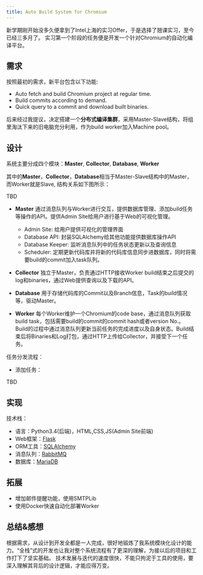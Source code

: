 ```yaml
---
title: Auto Build System for Chromium
---
```


新学期刚开始没多久便拿到了Intel上海的实习Offer，于是选择了翘课实习，至今已经三多月了。
实习第一个阶段的任务便是开发一个针对Chromium的自动化编译平台。

## 需求 ##
按照最初的需求，新平台包含以下功能:
*   Auto fetch and build Chromium project at regular time.
*   Build commits according to demand.
*   Quick query to a commit and download built binaries.

后来经过我提议，决定搭建一个**分布式编译集群**，采用Master-Slave结构，将组里淘汰下来的旧电脑充分利用，作为build worker加入Machine pool。

## 设计 ##
系统主要分成四个模块：**Master**, **Collector**, **Database**, **Worker**

其中的**Master**，**Collector**，**Database**相当于Master-Slave结构中的Master，而Worker就是Slave,
结构关系如下图所示：

TBD

*   **Master**
通过消息队列与Worker进行交互，提供数据库管理、添加build任务等操作的API。提供Admin Site给用户进行基于Web的可视化管理。
    *   Admin Site: 给用户提供可视化的管理界面
    *   Database API: 封装SQLAlchemy给其他功能提供数据库操作API
    *   Database Keeper: 监听消息队列中的任务状态更新以及查询信息
    *   Scheduler: 定期更新代码库并将新的代码库信息同步进数据库，同时将需要build的commit加入task队列。

*   **Collector**
独立于Master，负责通过HTTP接收Worker build结束之后提交的log和binaries，通过Web提供查询以及下载的API。

*   **Database**
用于存储代码库的Commit以及Branch信息，Task的build情况等，驱动Master。

*   **Worker**
每个Worker维护一个Chromium的code base，通过消息队列获取build task，包括需要build的commit的commit hash或者version No.。
Build的过程中通过消息队列更新当前任务的完成进度以及自身状态。Build结束后将Binaries和Log打包，通过HTTP上传给Collector，并接受下一个任务。

任务分发流程：
*   添加任务：

TBD

## 实现 ##
技术栈：
*   语言：Python3.4(后端)，HTML,CSS,JS(Admin Site前端)
*   Web框架：[Flask](http://flask.pocoo.org/)
*   ORM工具：[SQLAlchemy](http://www.sqlalchemy.org/)
*   消息队列：[RabbitMQ](http://www.rabbitmq.com/)
*   数据库：[MariaDB](https://mariadb.org/)


## 拓展 ##
*   增加邮件提醒功能，使用SMTPLib
*   使用Docker快速自动化部署Worker

## 总结&感想 ##
根据需求，从设计到开发全都是一人完成，很好地锻炼了我系统模块化设计的能力。“全栈”式的开发也让我对整个系统流程有了更深的理解，为接以后的项目和工作打下了坚实基础。
技术发展与迭代的速度很快，不能只拘泥于工具的使用，要深入理解其背后的设计逻辑，才能应得万变。
